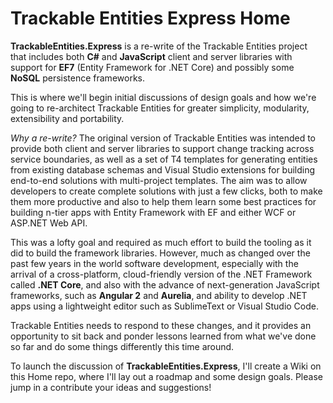 # Trackable Entities Express Home

**TrackableEntities.Express** is a re-write of the Trackable Entities project that includes both **C#** and **JavaScript** client and server libraries with support for **EF7** (Entity Framework for .NET Core) and possibly some **NoSQL** persistence frameworks.

This is where we'll begin initial discussions of design goals and how we're going to re-architect Trackable Entities for greater simplicity, modularity, extensibility and portability.

*Why a re-write?*  The original version of Trackable Entities was intended to provide both client and server libraries to support change tracking across service boundaries, as well as a set of T4 templates for generating entities from existing database schemas and Visual Studio extensions for building end-to-end solutions with multi-project templates.  The aim was to allow developers to create complete solutions with just a few clicks, both to make them more productive and also to help them learn some best practices for building n-tier apps with Entity Framework with EF and either WCF or ASP.NET Web API.

This was a lofty goal and required as much effort to build the tooling as it did to build the framework libraries.  However, much as changed over the past few years in the world software development, especially with the arrival of a cross-platform, cloud-friendly version of the .NET Framework called **.NET Core**, and also with the advance of next-generation JavaScript frameworks, such as **Angular 2** and **Aurelia**, and ability to develop .NET apps using a lightweight editor such as SublimeText or Visual Studio Code.

Trackable Entities needs to respond to these changes, and it provides an opportunity to sit back and ponder lessons learned from what we've done so far and do some things differently this time around.

To launch the discussion of **TrackableEntities.Express**, I'll create a Wiki on this Home repo, where I'll lay out a roadmap and some design goals.  Please jump in a contribute your ideas and suggestions!
